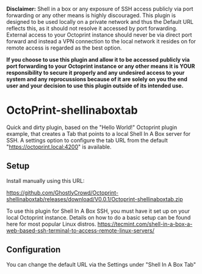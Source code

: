 **Disclaimer:**
    Shell in a box or any exposure of SSH access publicly via port forwarding or any other means is highly discouraged. This plugin is designed to be used locally on a private network and thus the Default URL reflects this, as it should not resolve it accessed by port forwarding. External access to your Octoprint instance should never be via direct port forward and instead a VPN connection to the local network it resides on for remote access is regarded as the best option.

   **If you choose to use this plugin and allow it to be accessed publicly via port forwarding to your Octoprint instance or any other means it is YOUR responsibility to secure it properly and any undesired access to your system and any reprocussions because of it are solely on you the end user and your decision to use this plugin outside of its intended use.**


# OctoPrint-shellinaboxtab

   Quick and dirty plugin, based on the "Hello World!" Octoprint plugin example, that creates a Tab that points to a local Shell In A Box server for SSH. A settings option to configure the tab URL from the default "https://octoprint.local:4200" is available.

## Setup


Install manually using this URL:

   https://github.com/GhostlyCrowd/Octoprint-shellinaboxtab/releases/download/V0.0.1/Octoprint-shellinaboxtab.zip

   To use this plugin for Shell In A Box SSH, you must have it set up on your local Octoprint instance. Details on how to do a basic setup can be found here for most popular Linux distros. https://tecmint.com/shell-in-a-box-a-web-based-ssh-terminal-to-access-remote-linux-servers/

## Configuration

   You can change the default URL via the Settings under "Shell In A Box Tab"
